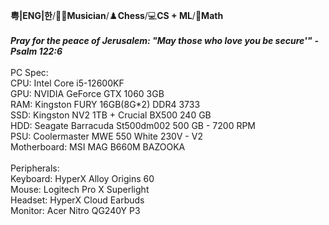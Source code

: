 **粤|ENG|한**/🎸🎹**Musician**/♟️**Chess**/💻**CS + ML**/📐**Math**
\
\
***Pray for the peace of Jerusalem: "May those who love you be secure'"***
***- Psalm 122:6***
\
\
PC Spec:\
CPU: Intel Core i5-12600KF\
GPU: NVIDIA GeForce GTX 1060 3GB\
RAM: Kingston FURY 16GB(8G*2) DDR4 3733\
SSD: Kingston NV2 1TB + Crucial BX500 240 GB\
HDD: Seagate Barracuda St500dm002 500 GB - 7200 RPM\
PSU: Coolermaster MWE 550 White 230V - V2\
Motherboard: MSI MAG B660M BAZOOKA\
\
Peripherals:\
Keyboard: HyperX Alloy Origins 60\
Mouse: Logitech Pro X Superlight\
Headset: HyperX Cloud Earbuds\
Monitor: Acer Nitro QG240Y P3
